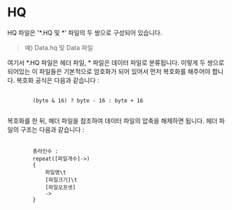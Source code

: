 # HQ
HQ 파일은 '&#42;.HQ 및 &#42;' 파일의 두 쌍으로 구성되어 있습니다.
> 예) Data.hq 및 Data 파일

여기서 &#42;.HQ 파일은 헤더 파일, &#42; 파일은 데이터 파일로 분류됩니다.
이렇게 두 쌍으로 되어있는 이 파일들은 기본적으로 암호화가 되어 있어서 먼저 복호화를 해주어야 합니다.
복호화 공식은 다음과 같습니다 : 
<pre>
	<code>
		(byte & 16) ? byte - 16 : byte + 16
	</code>
</pre>

복호화를 한 뒤, 헤더 파일을 참조하여 데이터 파일의 압축을 해제하면 됩니다.
헤더 파일의 구조는 다음과 같습니다 : 
<pre>
	<code>
		총라인수 : 
		repeat(&#91;파일개수&#93;->)
		{
			파일명\t
			&#91;파일크기&#93;\t
			&#91;파일오프셋&#93;
			->
		}
	</code>
</pre>